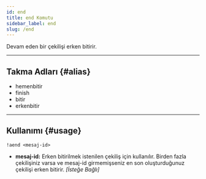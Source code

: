 ```yaml
---
id: end
title: end Komutu
sidebar_label: end
slug: /end
---
```

Devam eden bir çekilişi erken bitirir.

---

## Takma Adları {#alias}

- hemenbitir
- finish
- bitir
- erkenbitir

---

## Kullanımı {#usage}

`!aend <mesaj-id>`

- **mesaj-id:** Erken bitirilmek istenilen çekiliş için kullanılır. Birden fazla çekilişiniz varsa ve mesaj-id 
  girmemişseniz en son oluşturduğunuz çekilişi erken bitirir. *[İsteğe Bağlı]*

